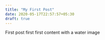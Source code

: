 ```yaml
---
title: "My First Post"
date: 2020-05-17T22:57:57+05:30
draft: true
---
```


First post first first content with a water image
